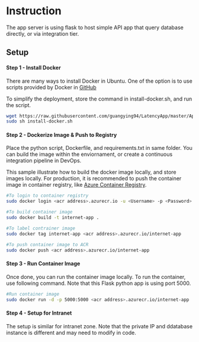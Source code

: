 # Instruction
The app server is using flask to host simple API app that query database directly, or via integration tier.

## Setup
#### Step 1 - Install Docker
There are many ways to install Docker in Ubuntu. One of the option is to use scripts provided by Docker in [GitHub](https://github.com/docker/docker-install)

To simplify the deployment, store the command in install-docker.sh, and run the script.

```sh
wget https://raw.githubusercontent.com/guangying94/LatencyApp/master/App%20Server/install-docker.sh
sudo sh install-docker.sh
```

#### Step 2 - Dockerize Image & Push to Registry
Place the python script, Dockerfile, and requirements.txt in same folder. You can build the image within the enviornament, or create a continuous integration pipeline in DevOps.

This sample illustrate how to build the docker image locally, and store images locally. For production, it is recommended to push the container image in container registry, like [Azure Container Registry](https://docs.microsoft.com/en-us/azure/container-registry/).

```sh
#To login to container registry
sudo docker login <acr address>.azurecr.io -u <Username> -p <Password>

#To build container image
sudo docker build -t internet-app .

#To label contrainer image
sudo docker tag internet-app <acr address>.azurecr.io/internet-app

#To push container image to ACR
sudo docker push <acr address>.azurecr.io/internet-app
```

#### Step 3 - Run Container Image
Once done, you can run the container image locally. To run the container, use following command. Note that this Flask python app is using port 5000.

```sh
#Run container image
sudo docker run -d -p 5000:5000 <acr address>.azurecr.io/internet-app
```

#### Step 4 - Setup for Intranet
The setup is similar for intranet zone. Note that the private IP and ddatabase instance is different and may need to modify in code.
